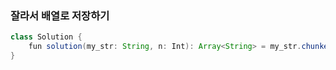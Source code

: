 ### 잘라서 배열로 저장하기
```java
class Solution {
    fun solution(my_str: String, n: Int): Array<String> = my_str.chunked(n).toTypedArray()
}
```